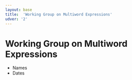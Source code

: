 ```yaml
---
layout: base
title:  'Working Group on Multiword Expressions'
udver: '2'
---
```


# Working Group on Multiword Expressions

* Names
* Dates
